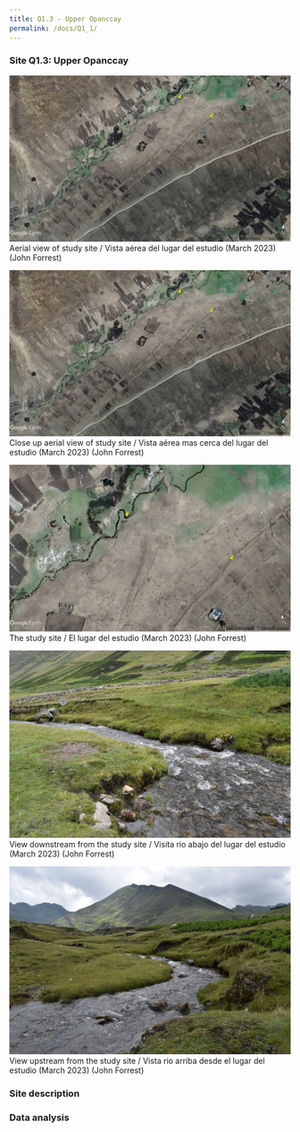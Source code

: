 ```yaml
---
title: Q1.3 - Upper Opanccay
permalink: /docs/Q1_1/
---
```



### Site Q1.3: Upper Opanccay

![Q1.3](/assets/sites/Q1.3.jpg)
Aerial view of study site / Vista aérea del lugar del estudio (March 2023) (John Forrest)

![Q1.3](/assets/sites/Q1.3.jpg)
Close up aerial view of study site / Vista aérea mas cerca del lugar del estudio (March 2023) (John Forrest)


![Q1.3site](/assets/sites/Q1.3site.jpg)
The study site / El lugar del estudio (March 2023) (John Forrest)


![Q1.3downstream](/assets/sites/Q1.3downstream.jpg)
View downstream from the study site / Visita rio abajo del lugar del estudio (March 2023) (John Forrest)


![Q1.3upstream](/assets/sites/Q1.3upstream.jpg)
View upstream from the study site / Vista rio arriba desde el lugar del estudio (March 2023) (John Forrest)


### Site description

### Data analysis

